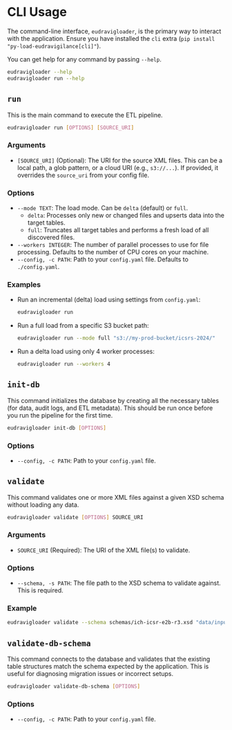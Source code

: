 # CLI Usage

The command-line interface, `eudravigloader`, is the primary way to interact with the application. Ensure you have installed the `cli` extra (`pip install "py-load-eudravigilance[cli]"`).

You can get help for any command by passing `--help`.

```bash
eudravigloader --help
eudravigloader run --help
```

## `run`

This is the main command to execute the ETL pipeline.

```bash
eudravigloader run [OPTIONS] [SOURCE_URI]
```

### Arguments

*   `[SOURCE_URI]` (Optional): The URI for the source XML files. This can be a local path, a glob pattern, or a cloud URI (e.g., `s3://...`). If provided, it overrides the `source_uri` from your config file.

### Options

*   `--mode TEXT`: The load mode. Can be `delta` (default) or `full`.
    *   `delta`: Processes only new or changed files and upserts data into the target tables.
    *   `full`: Truncates all target tables and performs a fresh load of all discovered files.
*   `--workers INTEGER`: The number of parallel processes to use for file processing. Defaults to the number of CPU cores on your machine.
*   `--config, -c PATH`: Path to your `config.yaml` file. Defaults to `./config.yaml`.

### Examples

*   Run an incremental (delta) load using settings from `config.yaml`:
    ```bash
    eudravigloader run
    ```
*   Run a full load from a specific S3 bucket path:
    ```bash
    eudravigloader run --mode full "s3://my-prod-bucket/icsrs-2024/"
    ```
*   Run a delta load using only 4 worker processes:
    ```bash
    eudravigloader run --workers 4
    ```

## `init-db`

This command initializes the database by creating all the necessary tables (for data, audit logs, and ETL metadata). This should be run once before you run the pipeline for the first time.

```bash
eudravigloader init-db [OPTIONS]
```

### Options

*   `--config, -c PATH`: Path to your `config.yaml` file.

## `validate`

This command validates one or more XML files against a given XSD schema without loading any data.

```bash
eudravigloader validate [OPTIONS] SOURCE_URI
```

### Arguments

*   `SOURCE_URI` (Required): The URI of the XML file(s) to validate.

### Options

*   `--schema, -s PATH`: The file path to the XSD schema to validate against. This is required.

### Example

```bash
eudravigloader validate --schema schemas/ich-icsr-e2b-r3.xsd "data/input/*.xml"
```

## `validate-db-schema`

This command connects to the database and validates that the existing table structures match the schema expected by the application. This is useful for diagnosing migration issues or incorrect setups.

```bash
eudravigloader validate-db-schema [OPTIONS]
```

### Options

*   `--config, -c PATH`: Path to your `config.yaml` file.
